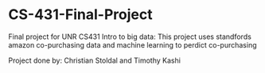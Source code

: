# CS-431-Final-Project
 Final project for UNR CS431 Intro to big data: This project uses standfords amazon co-purchasing data and machine learning to perdict co-purchasing

Project done by: Christian Stoldal and Timothy Kashi

